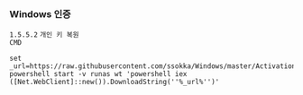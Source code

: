 ﻿### Windows 인증
`1.5.5.2` `개인 키 복원`  
`CMD`
```
set _url=https://raw.githubusercontent.com/ssokka/Windows/master/Activation/install.ps1
powershell start -v runas wt 'powershell iex ([Net.WebClient]::new()).DownloadString(''%_url%'')'

```
